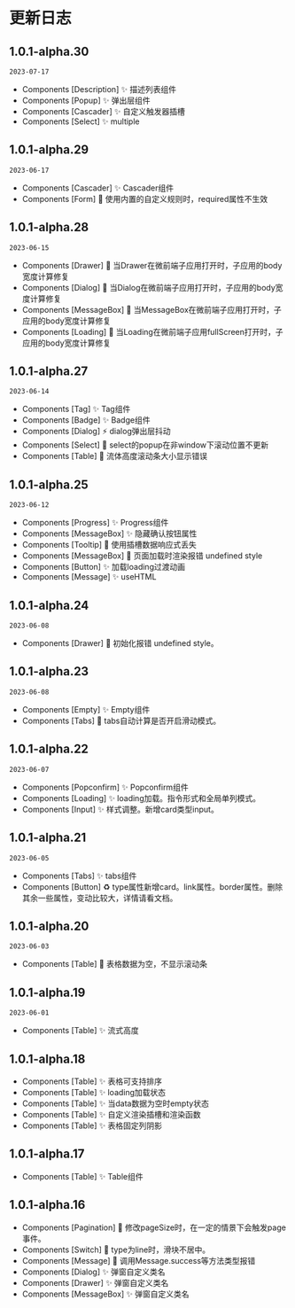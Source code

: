 # 更新日志

## 1.0.1-alpha.30
`2023-07-17`
- Components [Description] ✨ 描述列表组件
- Components [Popup] ✨ 弹出层组件
- Components [Cascader] ✨ 自定义触发器插槽
- Components [Select] ✨ multiple



## 1.0.1-alpha.29
`2023-06-17`
- Components [Cascader] ✨ Cascader组件 
- Components [Form] 🐛 使用内置的自定义规则时，required属性不生效


## 1.0.1-alpha.28
`2023-06-15`
- Components [Drawer] 🐛 当Drawer在微前端子应用打开时，子应用的body宽度计算修复
- Components [Dialog] 🐛 当Dialog在微前端子应用打开时，子应用的body宽度计算修复
- Components [MessageBox] 🐛 当MessageBox在微前端子应用打开时，子应用的body宽度计算修复
- Components [Loading] 🐛 当Loading在微前端子应用fullScreen打开时，子应用的body宽度计算修复



## 1.0.1-alpha.27
`2023-06-14`
- Components [Tag] ✨ Tag组件
- Components [Badge] ✨ Badge组件
- Components [Dialog] ⚡️ dialog弹出层抖动
- Components [Select] 🐛 select的popup在非window下滚动位置不更新
- Components [Table] 🐛 流体高度滚动条大小显示错误



## 1.0.1-alpha.25
`2023-06-12`
- Components [Progress] ✨ Progress组件
- Components [MessageBox] ✨ 隐藏确认按钮属性
- Components [Tooltip] 🐛 使用插槽数据响应式丢失
- Components [MessageBox] 🐛 页面加载时渲染报错 undefined style
- Components [Button] ✨ 加载loading过渡动画
- Components [Message] ✨ useHTML


## 1.0.1-alpha.24
`2023-06-08`

- Components [Drawer] 🐛 初始化报错 undefined style。

## 1.0.1-alpha.23
`2023-06-08`

- Components [Empty] ✨ Empty组件
- Components [Tabs] 🐛 tabs自动计算是否开启滑动模式。


## 1.0.1-alpha.22
`2023-06-07`

- Components [Popconfirm] ✨ Popconfirm组件
- Components [Loading] ✨ loading加载。指令形式和全局单列模式。
- Components [Input] ✨ 样式调整。新增card类型input。



## 1.0.1-alpha.21
`2023-06-05`

- Components [Tabs] ✨ tabs组件 
- Components [Button] ♻️ type属性新增card。link属性。border属性。删除其余一些属性，变动比较大，详情请看文档。


## 1.0.1-alpha.20
`2023-06-03`
- Components [Table] 🐛 表格数据为空，不显示滚动条


## 1.0.1-alpha.19
`2023-06-01`
- Components [Table] ✨ 流式高度

## 1.0.1-alpha.18
- Components [Table] ✨ 表格可支持排序
- Components [Table] ✨ loading加载状态
- Components [Table] ✨ 当data数据为空时empty状态
- Components [Table] ✨ 自定义渲染插槽和渲染函数
- Components [Table] ✨ 表格固定列阴影



## 1.0.1-alpha.17
- Components [Table] ✨ Table组件


## 1.0.1-alpha.16
- Components [Pagination] 🐛 修改pageSize时，在一定的情景下会触发page事件。
- Components [Switch] 💄 type为line时，滑块不居中。
- Components [Message] 🐛 调用Message.success等方法类型报错
- Components [Dialog] ✨ 弹窗自定义类名
- Components [Drawer] ✨ 弹窗自定义类名
- Components [MessageBox] ✨ 弹窗自定义类名







 
